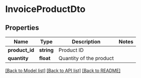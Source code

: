 # InvoiceProductDto

## Properties
Name | Type | Description | Notes
------------ | ------------- | ------------- | -------------
**product_id** | **string** | Product ID | 
**quantity** | **float** | Quantity of the product | 

[[Back to Model list]](../../README.md#documentation-for-models) [[Back to API list]](../../README.md#documentation-for-api-endpoints) [[Back to README]](../../README.md)

